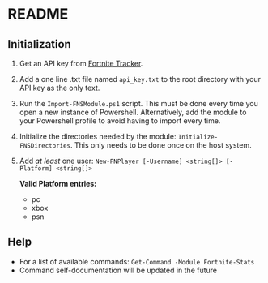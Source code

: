 # README

## Initialization

1. Get an API key from [Fortnite Tracker](https://fortnitetracker.com/site-api).
2. Add a one line .txt file named `api_key.txt` to the root directory with your API key as the only text.
3. Run the `Import-FNSModule.ps1` script. This must be done every time you open a new instance of Powershell. Alternatively, add the module to your Powershell profile to avoid having to import every time.
4. Initialize the directories needed by the module: `Initialize-FNSDirectories`. This only needs to be done once on the host system.
5. Add *at least* one user: `New-FNPlayer [-Username] <string[]> [-Platform] <string[]>`

    **Valid Platform entries:**
    * pc
    * xbox
    * psn

## Help

* For a list of available commands: `Get-Command -Module Fortnite-Stats`
* Command self-documentation will be updated in the future
